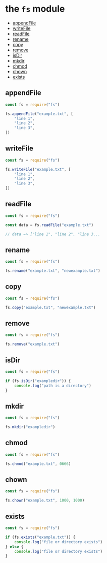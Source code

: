 # the `fs` module

- [appendFile](#appendFile)
- [writeFile](#writeFile)
- [readFile](#readFile)
- [rename](#rename)
- [copy](#copy)
- [remove](#remove)
- [isDir](#isDir)
- [mkdir](#mkdir)
- [chmod](#chmod)
- [chown](#chown)
- [exists](#exists)

## appendFile

```js
const fs = require("fs")

fs.appendFile("example.txt", [
	"line 1",
	"line 2",
	"line 3",
])
```

## writeFile

```js
const fs = require("fs")

fs.writeFile("example.txt", [
	"line 1",
	"line 2",
	"line 3",
])
```

## readFile

```js
const fs = require("fs")

const data = fs.readFile("example.txt")

// data => ["line 1", "line 2", "line 3...
```

## rename

```js
const fs = require("fs")

fs.rename("example.txt", "newexample.txt")
```

## copy

```js
const fs = require("fs")

fs.copy("example.txt", "newexample.txt")
```

## remove

```js
const fs = require("fs")

fs.remove("example.txt")
```

## isDir

```js
const fs = require("fs")

if (fs.isDir("exampledir")) {
	console.log("path is a directory")
}
```

## mkdir

```js
const fs = require("fs")

fs.mkdir("exampledir")
```

## chmod

```js
const fs = require("fs")

fs.chmod("example.txt", 0666)
```

## chown

```js
const fs = require("fs")

fs.chown("example.txt", 1000, 1000)
```

## exists

```js
const fs = require("fs")

if (fs.exists("example.txt")) {
	console.log("file or directory exists")
} else {
	console.log("file or directory exists")
}
```